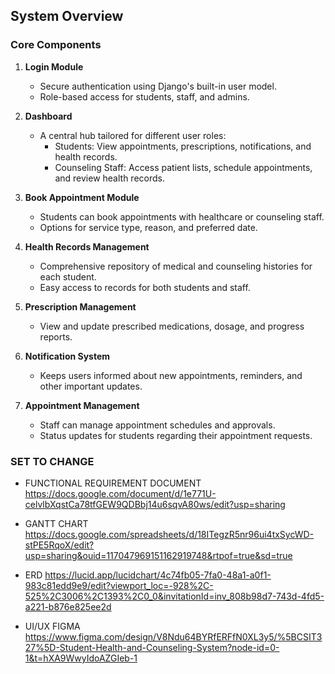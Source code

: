 ## System Overview
### Core Components
1. **Login Module**  
   - Secure authentication using Django's built-in user model.
   - Role-based access for students, staff, and admins.

2. **Dashboard**  
   - A central hub tailored for different user roles:
     - Students: View appointments, prescriptions, notifications, and health records.
     - Counseling Staff: Access patient lists, schedule appointments, and review health records.
   
3. **Book Appointment Module**  
   - Students can book appointments with healthcare or counseling staff.
   - Options for service type, reason, and preferred date.

4. **Health Records Management**  
   - Comprehensive repository of medical and counseling histories for each student.
   - Easy access to records for both students and staff.

5. **Prescription Management**  
   - View and update prescribed medications, dosage, and progress reports.

6. **Notification System**  
   - Keeps users informed about new appointments, reminders, and other important updates.

7. **Appointment Management**  
   - Staff can manage appointment schedules and approvals.
   - Status updates for students regarding their appointment requests.




### SET TO CHANGE

- FUNCTIONAL REQUIREMENT DOCUMENT
https://docs.google.com/document/d/1e771U-celvlbXqstCa78tfGEW9QDBbj14u6sqvA80ws/edit?usp=sharing

- GANTT CHART
https://docs.google.com/spreadsheets/d/18ITegzR5nr96ui4txSycWD-stPE5RqoX/edit?usp=sharing&ouid=117047969151162919748&rtpof=true&sd=true

- ERD
https://lucid.app/lucidchart/4c74fb05-7fa0-48a1-a0f1-983c81edd9e9/edit?viewport_loc=-928%2C-525%2C3006%2C1393%2C0_0&invitationId=inv_808b98d7-743d-4fd5-a221-b876e825ee2d

- UI/UX FIGMA
https://www.figma.com/design/V8Ndu64BYRfERFfN0XL3y5/%5BCSIT327%5D-Student-Health-and-Counseling-System?node-id=0-1&t=hXA9WwyIdoAZGIeb-1
